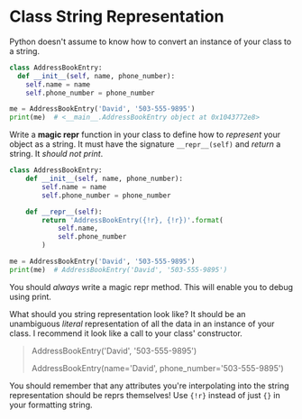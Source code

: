 # Class String Representation

Python doesn't assume to know how to convert an instance of your class to a string.

```py
class AddressBookEntry:
  def __init__(self, name, phone_number):
    self.name = name
    self.phone_number = phone_number

me = AddressBookEntry('David', '503-555-9895')
print(me)  # <__main__.AddressBookEntry object at 0x1043772e8>
```

Write a **magic repr** function in your class to define how to _represent_ your object as a string.
It must have the signature `__repr__(self)` and _return_ a string.
It _should not print_.

```py
class AddressBookEntry:
    def __init__(self, name, phone_number):
        self.name = name
        self.phone_number = phone_number

    def __repr__(self):
        return 'AddressBookEntry({!r}, {!r})'.format(
            self.name,
            self.phone_number
        )

me = AddressBookEntry('David', '503-555-9895')
print(me)  # AddressBookEntry('David', '503-555-9895')
```

You should _always_ write a magic repr method.
This will enable you to debug using print.

What should you string representation look like?
It should be an unambiguous _literal_ representation of all the data in an instance of your class.
I recommend it look like a call to your class' constructor.

> AddressBookEntry('David', '503-555-9895')
>
> AddressBookEntry(name='David', phone_number='503-555-9895')

You should remember that any attributes you're interpolating into the string representation should be reprs themselves!
Use `{!r}` instead of just `{}` in your formatting string.
